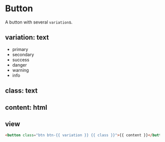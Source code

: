 # Button

A button with several `variation`s.

## variation: text
- primary
- secondary
- success
- danger
- warning
- info

## class: text

## content: html

## view
```html
<button class="btn btn-{{ variation }} {{ class }}">{{ content }}</button>
```
